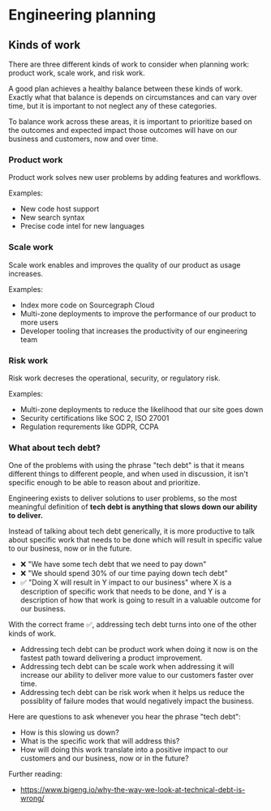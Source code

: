 # Engineering planning

## Kinds of work

There are three different kinds of work to consider when planning work: product work, scale work, and risk work.

A good plan achieves a healthy balance between these kinds of work. Exactly what that balance is depends on circumstances and can vary over time, but it is important to not neglect any of these categories.

To balance work across these areas, it is important to prioritize based on the outcomes and expected impact those outcomes will have on our business and customers, now and over time.

### Product work

Product work solves new user problems by adding features and workflows.

Examples:

* New code host support
* New search syntax
* Precise code intel for new languages

### Scale work

Scale work enables and improves the quality of our product as usage increases.

Examples:

* Index more code on Sourcegraph Cloud
* Multi-zone deployments to improve the performance of our product to more users
* Developer tooling that increases the productivity of our engineering team 

### Risk work

Risk work decreses the operational, security, or regulatory risk.

Examples:

* Multi-zone deployments to reduce the likelihood that our site goes down
* Security certifications like SOC 2, ISO 27001
* Regulation requrements like GDPR, CCPA

### What about tech debt?

One of the problems with using the phrase "tech debt" is that it means different things to different people, and when used in discussion, it isn't specific enough to be able to reason about and prioritize.

Engineering exists to deliver solutions to user problems, so the most meaningful definition of **tech debt is anything that slows down our ability to deliver.**

Instead of talking about tech debt generically, it is more productive to talk about specific work that needs to be done which will result in specific value to our business, now or in the future.

* ❌  "We have some tech debt that we need to pay down"
* ❌  "We should spend 30% of our time paying down tech debt"
* ✅  "Doing X will result in Y impact to our business" where X is a description of specific work that needs to be done, and Y is a description of how that work is going to result in a valuable outcome for our business.

With the correct frame ✅, addressing tech debt turns into one of the other kinds of work.

* Addressing tech debt can be product work when doing it now is on the fastest path toward delivering a product improvement.
* Addressing tech debt can be scale work when addressing it will increase our ability to deliver more value to our customers faster over time.
* Addressing tech debt can be risk work when it helps us reduce the possiblity of failure modes that would negatively impact the business.

Here are questions to ask whenever you hear the phrase "tech debt":

* How is this slowing us down?
* What is the specific work that will address this?
* How will doing this work translate into a positive impact to our customers and our business, now or in the future?

Further reading:

* https://www.bigeng.io/why-the-way-we-look-at-technical-debt-is-wrong/